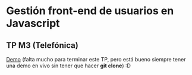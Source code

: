 # Gestión front-end de usuarios en Javascript
## TP M3 (Telefónica)

[Demo](https://chiqui1234.github.io/tp-telefonica-jquery-diseno/) (falta mucho para terminar este TP, pero está bueno siempre tener una demo en vivo sin tener que hacer **git clone**) :D